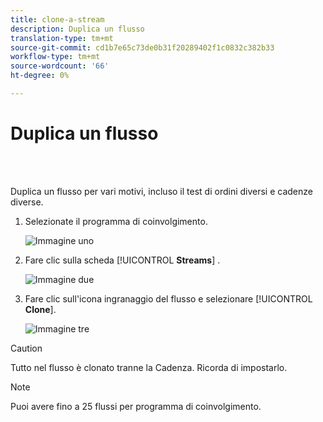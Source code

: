 ```yaml
---
title: clone-a-stream
description: Duplica un flusso
translation-type: tm+mt
source-git-commit: cd1b7e65c73de0b31f20289402f1c0832c382b33
workflow-type: tm+mt
source-wordcount: '66'
ht-degree: 0%

---
```



# Duplica un flusso

<br> 

Duplica un flusso per vari motivi, incluso il test di ordini diversi e cadenze diverse.

1. Selezionate il programma di coinvolgimento.

   ![Immagine uno](/help/sky/assets/engagement-programs/clone-a-stream/clone-a-stream-1.png)

1. Fare clic sulla scheda [!UICONTROL **Streams**] .

   ![Immagine due](/help/sky/assets/engagement-programs/clone-a-stream/clone-a-stream-2.png)

1. Fare clic sull&#39;icona ingranaggio del flusso e selezionare [!UICONTROL **Clone**].

   ![Immagine tre](/help/sky/assets/engagement-programs/clone-a-stream/clone-a-stream-3.png)

>[!CAUTION]
>
>Tutto nel flusso è clonato tranne la Cadenza. Ricorda di impostarlo.

>[!NOTE]
>
>Puoi avere fino a 25 flussi per programma di coinvolgimento.
